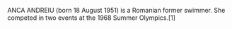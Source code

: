 ANCA ANDREIU (born 18 August 1951) is a Romanian former swimmer. She competed in two events at the 1968 Summer Olympics.[1]
